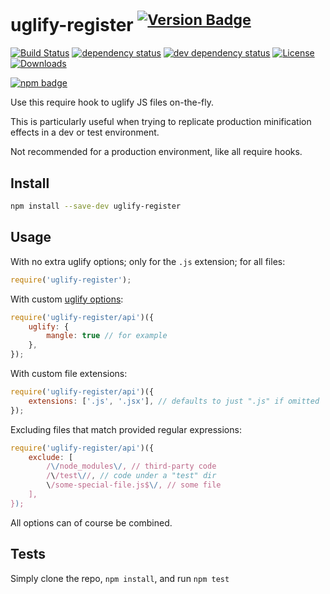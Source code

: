 # uglify-register <sup>[![Version Badge][2]][1]</sup>

[![Build Status][3]][4]
[![dependency status][5]][6]
[![dev dependency status][7]][8]
[![License][license-image]][license-url]
[![Downloads][downloads-image]][downloads-url]

[![npm badge][9]][1]

Use this require hook to uglify JS files on-the-fly.

This is particularly useful when trying to replicate production minification effects in a dev or test environment.

Not recommended for a production environment, like all require hooks.

## Install

```sh
npm install --save-dev uglify-register
```

## Usage

With no extra uglify options; only for the `.js` extension; for all files:
```js
require('uglify-register');
```

With custom [uglify options](https://www.npmjs.com/package/uglify-js#api-reference):
```js
require('uglify-register/api')({
	uglify: {
		mangle: true // for example
	},
});
```

With custom file extensions:
```js
require('uglify-register/api')({
	extensions: ['.js', '.jsx'], // defaults to just ".js" if omitted
});
```

Excluding files that match provided regular expressions:
```js
require('uglify-register/api')({
	exclude: [
		/\/node_modules\/, // third-party code
		/\/test\//, // code under a "test" dir
		\/some-special-file.js$\/, // some file
	],
});
```

All options can of course be combined.

## Tests
Simply clone the repo, `npm install`, and run `npm test`

[1]: https://npmjs.org/package/uglify-register
[2]: http://versionbadg.es/ljharb/uglify-register.svg
[3]: https://travis-ci.org/ljharb/uglify-register.svg
[4]: https://travis-ci.org/ljharb/uglify-register
[5]: https://david-dm.org/ljharb/uglify-register.svg
[6]: https://david-dm.org/ljharb/uglify-register
[7]: https://david-dm.org/ljharb/uglify-register/dev-status.svg
[8]: https://david-dm.org/ljharb/uglify-register#info=devDependencies
[9]: https://nodei.co/npm/uglify-register.png?downloads=true&stars=true
[license-image]: http://img.shields.io/npm/l/uglify-register.svg
[license-url]: LICENSE
[downloads-image]: http://img.shields.io/npm/dm/uglify-register.svg
[downloads-url]: http://npm-stat.com/charts.html?package=uglify-register
